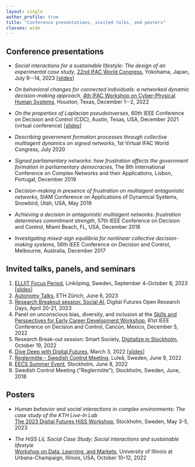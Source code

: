 ```yaml
---
layout: single
author_profile: true
title: "Conference presentations, invited talks, and posters"
classes: wide
---
```


## Conference presentations
- *Social interactions for a sustainable lifestyle: The design of an experimental case study*, [22nd IFAC World Congress](https://www.ifac2023.org/), Yokohama, Japan, July 9--14, 2023 [[slides](/presentations/230710-IFAC_slides.pdf)]

- *On behavioral changes for connected individuals: a networked dynamic decision-making approach*, [4th IFAC Workshop on Cyber-Physical Human Systems](https://www.cphs2022.org/), Houston, Texas, December 1--2, 2022

- *On the properties of Laplacian pseudoinverses*, 
60th IEEE Conference on Decision and Control (CDC), 
Austin, Texas, USA, December 2021 (virtual conference) [[slides](/presentations/211209-CDC_slides.pdf)]

- *Describing government formation processes through collective multiagent dynamics on signed networks*, 1st Virtual IFAC World Congress, July 2020

- *Signed parliamentary networks: how frustration affects the government formation in parliamentary democracies*, The 8th International Conference on Complex Networks and their Applications, Lisbon, Portugal, December 2019

- *Decision-making in presence of frustration on multiagent antagonistic networks*, SIAM Conference on Applications of Dynamical Systems, 
Snowbird, Utah, USA, May 2019

- *Achieving a decision in antagonistic multiagent networks: frustration determines commitment strength*, 
57th IEEE Conference on Decision and Control, Miami Beach, FL, USA, December 2018

- *Investigating mixed-sign equilibria for nonlinear collective decision-making systems*, 56th IEEE Conference on Decision and Control,
Melbourne, Australia, December 2017

## Invited talks, panels, and seminars
<ol id="customlisttalk" style="counter-reset: elementcounter 9;">
<li> <a href="https://elliit.se/news-and-events/focus-period-linkoping-2023/">ELLIIT Focus Period</a>, Linköping, Sweden, September 4<code>&#8212;</code>October 6, 2023
[<a href="/presentations/230905-ELLIIT_slides.pdf">slides</a>]
</li>

<li> <a href="https://idsc.ethz.ch/research-frazzoli/autonomy-talks.html">Autonomy Talks</a>, ETH Zürich, June 6, 2023
</li>

<li> <a href="https://www.digitalfutures.kth.se/event/digital-futures-open-research-days-on-april-20-21-2023/">Research Breakout session: Social AI</a>, Digital Futures Open Research Days, April 20-21, 2023
</li>

<li> Panel on unconscious bias, diversity, and inclusion at the <a href="https://sites.google.com/control.ee.ethz.ch/ieeecdc2022-workshop-di?pli=1">Skills and Perspectives for Early Career Development Workshop</a>, 61st IEEE Conference on Decision and Control, Cancún, Mexico, December 5, 2022
</li>

<li> Research Break-out session: Smart Society, <a href="https://www.youtube.com/playlist?list=PLDhpZwN_GioWSUI-Fyheimps0NdluABVW">Digitalize in Stockholm</a>, October 19, 2022
</li>

<li> 
<a href="https://www.digitalfutures.kth.se/event/collective-decision-making-on-networked-systems-in-presence-of-antagonistic-interactions/">Dive Deep with Digital Futures</a>, March 3, 2022
[<a href="/presentations/220303-DF_slides.pdf">slides</a>]
</li>

<li> <a href="https://www.ltu.se/research/subjects/control/Reglermote?l=en/">Reglermöte - Swedish Control Meeting</a>, Luleå, Sweden, June 9, 2022</li>

<li> <a href="https://www.kth.se/eecs-summerevent-2022/">EECS Summer Event</a>, Stockholm, June 8, 2022</li>

<li> Swedish Control Meeting ("Reglermöte"), Stockholm, Sweden, June, 2018</li>

</ol>

## Posters
- *Human behavior and social interactions in complex environments: The case study of the KTH Live-In Lab*\
[The 2023 Digital Futures HiSS Workshop](https://www.hiss-digitalfutures.se/workshop-series/2023-hiss-workshop), 
Stockholm, Sweden, May 3-5, 2023

- *The HiSS LiL Social Case Study: Social interactions and sustainable lifestyle*\
[Workshop on Data, Learning, and Markets](https://c3dti.ai/events/workshops/data-learning-markets/), 
University of Illinois at Urbana-Champaign, Illinois, USA, October 10–12, 2022
